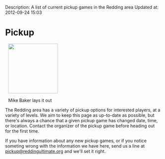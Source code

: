Description: A list of current pickup games in the Redding area
Updated at: 2012-09-24 15:03

# Pickup

<div class="thumbnail pull-right" style="margin-left: 10px">
    <img src="/images/baker_layout.jpg" class="img-rounded" style="height: 160px">
    <p class="caption">Mike Baker lays it out</p>
</div>

The Redding area has a variety of pickup options for interested players,
at a variety of levels. We aim to keep this page as up-to-date as possible,
but there's always a chance that a given pickup game has changed date,
time, or location. Contact the organizer of the pickup game before heading
out for the first time.

If you have information about any new pickup games, or if you notice
someting wrong with the information we have here, send us a line at
<a href="mailto:pickup@reddingultimate.org">pickup@reddingultimate.org</a> and we'll set it right.
